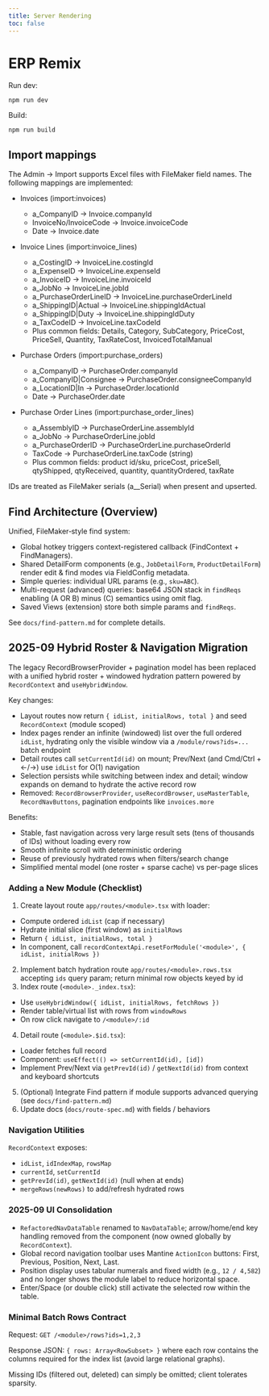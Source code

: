```yaml
---
title: Server Rendering
toc: false
---
```


# ERP Remix

Run dev:

```
npm run dev
```

Build:

```
npm run build
```

## Import mappings

The Admin → Import supports Excel files with FileMaker field names. The following mappings are implemented:

- Invoices (import:invoices)

  - a_CompanyID → Invoice.companyId
  - InvoiceNo/InvoiceCode → Invoice.invoiceCode
  - Date → Invoice.date

- Invoice Lines (import:invoice_lines)

  - a_CostingID → InvoiceLine.costingId
  - a_ExpenseID → InvoiceLine.expenseId
  - a_InvoiceID → InvoiceLine.invoiceId
  - a_JobNo → InvoiceLine.jobId
  - a_PurchaseOrderLineID → InvoiceLine.purchaseOrderLineId
  - a_ShippingID|Actual → InvoiceLine.shippingIdActual
  - a_ShippingID|Duty → InvoiceLine.shippingIdDuty
  - a_TaxCodeID → InvoiceLine.taxCodeId
  - Plus common fields: Details, Category, SubCategory, PriceCost, PriceSell, Quantity, TaxRateCost, InvoicedTotalManual

- Purchase Orders (import:purchase_orders)

  - a_CompanyID → PurchaseOrder.companyId
  - a_CompanyID|Consignee → PurchaseOrder.consigneeCompanyId
  - a_LocationID|In → PurchaseOrder.locationId
  - Date → PurchaseOrder.date

- Purchase Order Lines (import:purchase_order_lines)
  - a_AssemblyID → PurchaseOrderLine.assemblyId
  - a_JobNo → PurchaseOrderLine.jobId
  - a_PurchaseOrderID → PurchaseOrderLine.purchaseOrderId
  - TaxCode → PurchaseOrderLine.taxCode (string)
  - Plus common fields: product id/sku, priceCost, priceSell, qtyShipped, qtyReceived, quantity, quantityOrdered, taxRate

IDs are treated as FileMaker serials (a\_\_Serial) when present and upserted.

## Find Architecture (Overview)

Unified, FileMaker‑style find system:

- Global hotkey triggers context-registered callback (FindContext + FindManagers).
- Shared DetailForm components (e.g., `JobDetailForm`, `ProductDetailForm`) render edit & find modes via FieldConfig metadata.
- Simple queries: individual URL params (e.g., `sku=ABC`).
- Multi-request (advanced) queries: base64 JSON stack in `findReqs` enabling (A OR B) minus (C) semantics using omit flag.
- Saved Views (extension) store both simple params and `findReqs`.

See `docs/find-pattern.md` for complete details.

## 2025-09 Hybrid Roster & Navigation Migration

The legacy RecordBrowserProvider + pagination model has been replaced with a unified hybrid roster + windowed hydration pattern powered by `RecordContext` and `useHybridWindow`.

Key changes:

- Layout routes now return `{ idList, initialRows, total }` and seed `RecordContext` (module scoped)
- Index pages render an infinite (windowed) list over the full ordered `idList`, hydrating only the visible window via a `/module/rows?ids=...` batch endpoint
- Detail routes call `setCurrentId(id)` on mount; Prev/Next (and Cmd/Ctrl + ←/→) use `idList` for O(1) navigation
- Selection persists while switching between index and detail; window expands on demand to hydrate the active record row
- Removed: `RecordBrowserProvider`, `useRecordBrowser`, `useMasterTable`, `RecordNavButtons`, pagination endpoints like `invoices.more`

Benefits:

- Stable, fast navigation across very large result sets (tens of thousands of IDs) without loading every row
- Smooth infinite scroll with deterministic ordering
- Reuse of previously hydrated rows when filters/search change
- Simplified mental model (one roster + sparse cache) vs per-page slices

### Adding a New Module (Checklist)

1. Create layout route `app/routes/<module>.tsx` with loader:

- Compute ordered `idList` (cap if necessary)
- Hydrate initial slice (first window) as `initialRows`
- Return `{ idList, initialRows, total }`
- In component, call `recordContextApi.resetForModule('<module>', { idList, initialRows })`

2. Implement batch hydration route `app/routes/<module>.rows.tsx` accepting `ids` query param; return minimal row objects keyed by id
3. Index route (`<module>._index.tsx`):

- Use `useHybridWindow({ idList, initialRows, fetchRows })`
- Render table/virtual list with rows from `windowRows`
- On row click navigate to `/<module>/:id`

4. Detail route (`<module>.$id.tsx`):

- Loader fetches full record
- Component: `useEffect(() => setCurrentId(id), [id])`
- Implement Prev/Next via `getPrevId(id)` / `getNextId(id)` from context and keyboard shortcuts

5. (Optional) Integrate Find pattern if module supports advanced querying (see `docs/find-pattern.md`)
6. Update docs (`docs/route-spec.md`) with fields / behaviors

### Navigation Utilities

`RecordContext` exposes:

- `idList`, `idIndexMap`, `rowsMap`
- `currentId`, `setCurrentId`
- `getPrevId(id)`, `getNextId(id)` (null when at ends)
- `mergeRows(newRows)` to add/refresh hydrated rows

### 2025-09 UI Consolidation

- `RefactoredNavDataTable` renamed to `NavDataTable`; arrow/home/end key handling removed from the component (now owned globally by `RecordContext`).
- Global record navigation toolbar uses Mantine `ActionIcon` buttons: First, Previous, Position, Next, Last.
- Position display uses tabular numerals and fixed width (e.g., `12 / 4,582`) and no longer shows the module label to reduce horizontal space.
- Enter/Space (or double click) still activate the selected row within the table.

### Minimal Batch Rows Contract

Request: `GET /<module>/rows?ids=1,2,3`

Response JSON: `{ rows: Array<RowSubset> }` where each row contains the columns required for the index list (avoid large relational graphs).

Missing IDs (filtered out, deleted) can simply be omitted; client tolerates sparsity.
